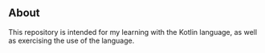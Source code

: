 ## About
This repository is intended for my learning with the Kotlin language, as well as exercising the use of the language.
